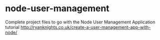 # node-user-management

Complete project files to go with the Node User Management Application tutorial http://ryanknights.co.uk/create-a-user-management-app-with-node/